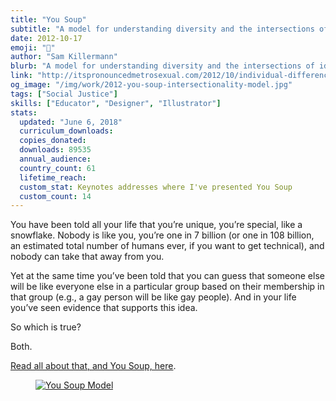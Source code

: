 ```yaml
---
title: "You Soup"
subtitle: "A model for understanding diversity and the intersections of identity"
date: 2012-10-17
emoji: "🍲"
author: "Sam Killermann"
blurb: "A model for understanding diversity and the intersections of identity"
link: "http://itspronouncedmetrosexual.com/2012/10/individual-difference-and-group-similiarity/"
og_image: "/img/work/2012-you-soup-intersectionality-model.jpg"
tags: ["Social Justice"]
skills: ["Educator", "Designer", "Illustrator"]
stats:
  updated: "June 6, 2018"
  curriculum_downloads:
  copies_donated:
  downloads: 89535
  annual_audience:
  country_count: 61
  lifetime_reach:
  custom_stat: Keynotes addresses where I've presented You Soup
  custom_count: 14
---
```


You have been told all your life that you’re unique, you’re special, like a snowflake.  Nobody is like you, you’re one in 7 billion (or one in 108 billion, an estimated total number of humans ever, if you want to get technical), and nobody can take that away from you.

Yet at the same time you’ve been told that you can guess that someone else will be like everyone else in a particular group based on their membership in that group (e.g., a gay person will be like gay people).  And in your life you’ve seen evidence that supports this idea.

So which is true?

Both.

[Read all about that, and You Soup, here](http://itspronouncedmetrosexual.com/2012/10/individual-difference-and-group-similiarity/).

<figure class="work--sample edugraphic"><a href="http://itspronouncedmetrosexual.com/2012/10/individual-difference-and-group-similiarity/" alt="Downloadable version on IPM"><img alt="You Soup Model" src="/img/work/2012-you-soup-intersectionality-model.jpg" class="ultra-wide"></a></figure>
